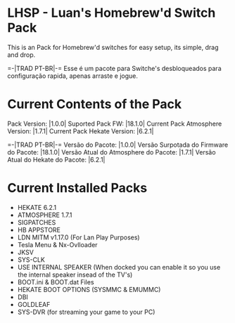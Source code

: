 # LHSP - Luan's Homebrew'd Switch Pack
This is an Pack for Homebrew'd switches for easy setup, its simple, drag and drop.

=-|TRAD PT-BR|-=
Esse é um pacote para Switche's desbloqueados para configuração rapida, apenas arraste e jogue.

# Current Contents of the Pack
Pack Version: |1.0.0|
Suported Pack FW: |18.1.0|
Current Pack Atmosphere Version: |1.7.1|
Current Pack Hekate Version: |6.2.1|

=-|TRAD PT-BR|-=
Versão do Pacote: |1.0.0|
Versão Surpotada do Firmware do Pacote: |18.1.0|
Versão Atual do Atmosphere do Pacote: |1.7.1|
Versão Atual do Hekate do Pacote: |6.2.1|

# Current Installed Packs
- HEKATE 6.2.1
- ATMOSPHERE 1.7.1
- SIGPATCHES 
- HB APPSTORE 
- LDN MITM v1.17.0 (For Lan Play Purposes)
- Tesla Menu & 	Nx-Ovlloader
- JKSV
- SYS-CLK
- USE INTERNAL SPEAKER (When docked you can enable it so you use the internal speaker insead of the TV's)
- BOOT.ini & BOOT.dat Files
- HEKATE BOOT OPTIONS (SYSMMC & EMUMMC)
- DBI
- GOLDLEAF
- SYS-DVR (for streaming your game to your PC)